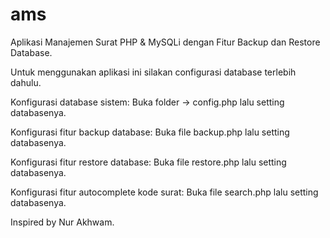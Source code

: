 # ams

Aplikasi Manajemen Surat PHP & MySQLi dengan Fitur Backup dan Restore Database.

Untuk menggunakan aplikasi ini silakan configurasi database terlebih dahulu.

Konfigurasi database sistem: Buka folder -> config.php lalu setting databasenya.

Konfigurasi fitur backup database: Buka file backup.php lalu setting databasenya.

Konfigurasi fitur restore database: Buka file restore.php lalu setting databasenya.

Konfigurasi fitur autocomplete kode surat: Buka file search.php lalu setting databasenya.

Inspired by Nur Akhwam.
